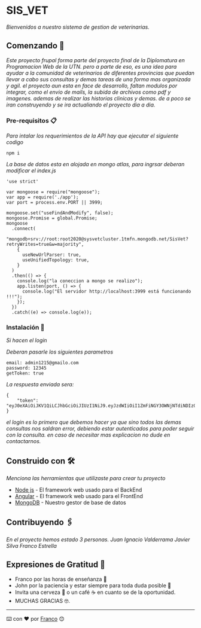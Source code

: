 # SIS_VET

_Bienvenidos a nuestro sistema de gestion de veterinarias._

## Comenzando 🚀

_Este proyecto frupal forma parte del proyecto final de la Diplomatura en Programacion Web de la UTN. pero a parte de eso, es una idea para ayudar a la comunidad de veterinarios de diferentes provincias que puedan llevar a cabo sus consultas y demas tareas de una forma mas organizada y agil. el proyecto aun esta en face de desarrollo, faltan modulos por integrar, como el envio de mails, la subida de archivos como pdf y imagenes. ademas de realizar las historias clinicas y demas. de a poco se iran construyendo y se ira actualiando el proyecto dia a dia._


### Pre-requisitos 📋

_Para intalar los requerimientos de la API hay que ejecutar el siguiente codigo_

```
npm i
```

_La base de datos esta en alojada en mongo atlas, para ingrsar deberan modificar el index.js_

```
'use strict'

var mongoose = require("mongoose");
var app = require('./app');
var port = process.env.PORT || 3999;

mongoose.set("useFindAndModify", false);
mongoose.Promise = global.Promise;
mongoose
  .connect(
    "mongodb+srv://root:root2020@sysvetcluster.1tmfn.mongodb.net/SisVet?retryWrites=true&w=majority",
    {
      useNewUrlParser: true,
      useUnifiedTopology: true,
    }
  )
  .then(() => {
    console.log("la coneccion a mongo se realizo");
    app.listen(port, () => {
      console.log("El servidor http://localhost:3999 está funcionando !!!");
    });
  })
  .catch((e) => console.log(e));
```

### Instalación 🔧

_Si hacen el login_

_Deberan pasarle los siguientes parametros_

```
email: admin1215@gmailo.com
password: 12345
getToken: true
```

_La respuesta enviada sera:_

```
{
    "token": "eyJ0eXAiOiJKV1QiLCJhbGciOiJIUzI1NiJ9.eyJzdWIiOiI1ZmFiNGY3OWNjNTdiNDIzOTAyZGYzNjAiLCJub21icmUiOiJmcmFuY28iLCJlbWFpbCI6ImFkbWluMTIxNUBnbWFpbG8uY29tIiwicm9sZSI6InZldGVyaW5hcmlhIiwiaWF0IjoxNjA4NjEwODY5fQ.E88Xbxwhf8AslK2F74OiUXERK8Mep00Zob6eaKz5JQw"
}
```

_el login es lo primero que debemos hacer ya que sino todos las demas consultas nos saldran error, debiendo estar autenticados para poder seguir con la consulta. en caso de necesitar mas explicacion no dude en contactarnos._


## Construido con 🛠️

_Menciona las herramientas que utilizaste para crear tu proyecto_

* [Node js](https://nodejs.org/es/) - El framework web usado para el BackEnd
* [Angular](https://maven.apache.org/) - El framework web usado para el FrontEnd
* [MongoDB](https://www.mongodb.com/) - Nuestro gestor de base de datos

## Contribuyendo 🖇️

_En el proyecto hemos estado 3 personas._
_Juan Ignacio Valderrama_
_Javier Silva_
_Franco Estrella_


## Expresiones de Gratitud 🎁

* Franco por las horas de enseñanza 📢
* John por la paciencia y estar siempre para toda duda posible 📢
* Invita una cerveza 🍺 o un café ☕ en cuanto se de la oportunidad. 
* MUCHAS GRACIAS 🤓.




---
⌨️ con ❤️ por [Franco](https://github.com/franco-es) 😊